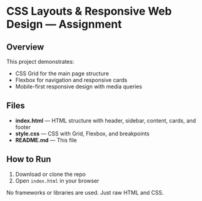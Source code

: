 # CSS Layouts & Responsive Web Design — Assignment

## Overview
This project demonstrates:
- CSS Grid for the main page structure
- Flexbox for navigation and responsive cards
- Mobile-first responsive design with media queries

## Files
- **index.html** — HTML structure with header, sidebar, content, cards, and footer
- **style.css** — CSS with Grid, Flexbox, and breakpoints
- **README.md** — This file

## How to Run
1. Download or clone the repo
2. Open `index.html` in your browser

No frameworks or libraries are used. Just raw HTML and CSS.
